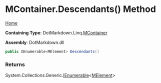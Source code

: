 <a name="_top"></a>

# MContainer\.Descendants\(\) Method

[Home](../../../../README.md#_top)

**Containing Type**: DotMarkdown\.Linq\.[MContainer](../README.md#_top)

**Assembly**: DotMarkdown\.dll

```csharp
public IEnumerable<MElement> Descendants()
```

### Returns

System\.Collections\.Generic\.[IEnumerable](https://docs.microsoft.com/en-us/dotnet/api/system.collections.generic.ienumerable-1)\<[MElement](../../MElement/README.md#_top)>

